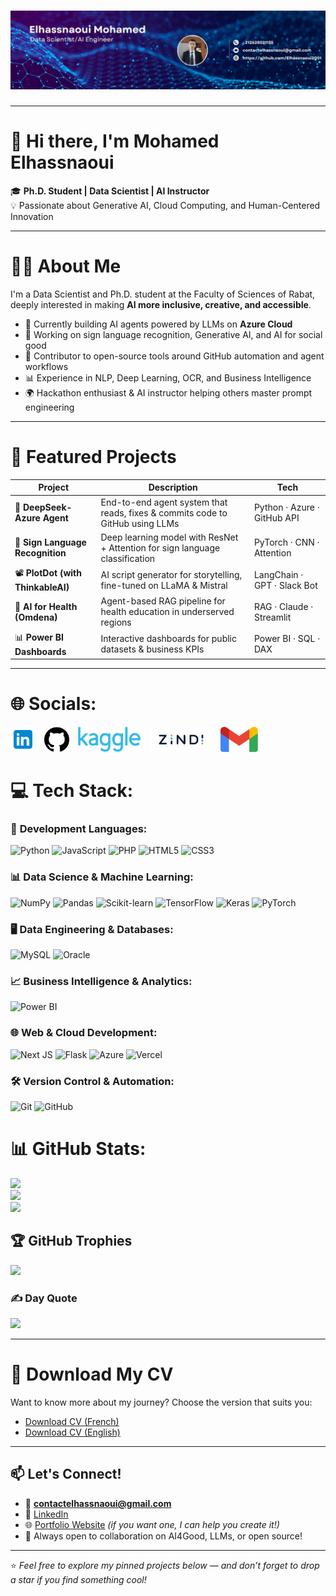 # ![Your Image](./1743785906346.jpg)

---
# 👋 Hi there, I'm Mohamed Elhassnaoui

🎓 **Ph.D. Student | Data Scientist | AI Instructor**  
💡 Passionate about Generative AI, Cloud Computing, and Human-Centered Innovation

---

# 👨‍💻 About Me

I'm a Data Scientist and Ph.D. student at the Faculty of Sciences of Rabat, deeply interested in making **AI more inclusive, creative, and accessible**.

- 🔭 Currently building AI agents powered by LLMs on **Azure Cloud**
- 🎨 Working on sign language recognition, Generative AI, and AI for social good
- 🧠 Contributor to open-source tools around GitHub automation and agent workflows
- 📊 Experience in NLP, Deep Learning, OCR, and Business Intelligence
- 🌍 Hackathon enthusiast & AI instructor helping others master prompt engineering

---

# 🚀 Featured Projects

| Project | Description | Tech |
|--------|-------------|------|
| 🤖 **DeepSeek-Azure Agent** | End-to-end agent system that reads, fixes & commits code to GitHub using LLMs | Python · Azure · GitHub API |
| 🧠 **Sign Language Recognition** | Deep learning model with ResNet + Attention for sign language classification | PyTorch · CNN · Attention |
| 📽️ **PlotDot (with ThinkableAI)** | AI script generator for storytelling, fine-tuned on LLaMA & Mistral | LangChain · GPT · Slack Bot |
| 🏥 **AI for Health (Omdena)** | Agent-based RAG pipeline for health education in underserved regions | RAG · Claude · Streamlit |
| 📊 **Power BI Dashboards** | Interactive dashboards for public datasets & business KPIs | Power BI · SQL · DAX |

---


# 🌐 Socials:
[<img src="./Images/linkedin.png" width="40" height="40" style="margin-right: 10px;"/>](https://linkedin.com/in/mohamed-elhassnaoui-7a2162211)
[<img src="./Images/github.png" width="40" height="40" style="margin-right: 10px;"/>](https://github.com/Elhassnaoui2001)
[<img src="./Images/Kaggle_logo.png" width="100" height="40" style="margin-right: 10px;"/>](https://www.kaggle.com/mohamedelhassnaoui)
[<img src="./Images/zindi-logo.png" width="100" height="40" style="margin-right: 10px;"/>](https://zindi.africa/profiles/Elhassnaoui)
[<img src="./Images/gmail.png" width="60" height="40" style="margin-right: 10px;"/>](mailto:contactelhassnaoui@gmail.com)


# 💻 Tech Stack:

### 🔧 **Development Languages:**
![Python](https://img.shields.io/badge/python-3670A0?style=for-the-badge&logo=python&logoColor=ffdd54) ![JavaScript](https://img.shields.io/badge/javascript-%23323330.svg?style=for-the-badge&logo=javascript&logoColor=%23F7DF1E) ![PHP](https://img.shields.io/badge/php-%23777BB4.svg?style=for-the-badge&logo=php&logoColor=white) ![HTML5](https://img.shields.io/badge/html5-%23E34F26.svg?style=for-the-badge&logo=html5&logoColor=white) ![CSS3](https://img.shields.io/badge/css3-%231572B6.svg?style=for-the-badge&logo=css3&logoColor=white)

### 📊 **Data Science & Machine Learning:**
![NumPy](https://img.shields.io/badge/numpy-%23013243.svg?style=for-the-badge&logo=numpy&logoColor=white) ![Pandas](https://img.shields.io/badge/pandas-%23150458.svg?style=for-the-badge&logo=pandas&logoColor=white) ![Scikit-learn](https://img.shields.io/badge/scikit--learn-%23F7931E.svg?style=for-the-badge&logo=scikit-learn&logoColor=white) ![TensorFlow](https://img.shields.io/badge/TensorFlow-%23FF6F00.svg?style=for-the-badge&logo=TensorFlow&logoColor=white) ![Keras](https://img.shields.io/badge/Keras-%23D00000.svg?style=for-the-badge&logo=Keras&logoColor=white) ![PyTorch](https://img.shields.io/badge/PyTorch-%23EE4C2C.svg?style=for-the-badge&logo=PyTorch&logoColor=white)

### 🖥️ **Data Engineering & Databases:**
![MySQL](https://img.shields.io/badge/mysql-4479A1.svg?style=for-the-badge&logo=mysql&logoColor=white) ![Oracle](https://img.shields.io/badge/Oracle-F80000?style=for-the-badge&logo=oracle&logoColor=white)

### 📈 **Business Intelligence & Analytics:**
![Power BI](https://img.shields.io/badge/power_bi-F2C811?style=for-the-badge&logo=powerbi&logoColor=black)

### 🌐 **Web & Cloud Development:**
![Next JS](https://img.shields.io/badge/Next-black?style=for-the-badge&logo=next.js&logoColor=white) ![Flask](https://img.shields.io/badge/flask-%23000.svg?style=for-the-badge&logo=flask&logoColor=white) ![Azure](https://img.shields.io/badge/azure-%230072C6.svg?style=for-the-badge&logo=microsoftazure&logoColor=white) ![Vercel](https://img.shields.io/badge/vercel-%23000000.svg?style=for-the-badge&logo=vercel&logoColor=white)

### 🛠️ **Version Control & Automation:**
![Git](https://img.shields.io/badge/git-%23F05033.svg?style=for-the-badge&logo=git&logoColor=white) ![GitHub](https://img.shields.io/badge/github-%23121011.svg?style=for-the-badge&logo=github&logoColor=white)

# 📊 GitHub Stats:
![](https://github-readme-stats.vercel.app/api?username=Elhassnaoui2001&theme=transparent&hide_border=false&include_all_commits=true&count_private=true)<br/>
![](https://nirzak-streak-stats.vercel.app/?user=Elhassnaoui2001&theme=transparent&hide_border=false)<br/>
![](https://github-readme-stats.vercel.app/api/top-langs/?username=Elhassnaoui2001&theme=transparent&hide_border=false&include_all_commits=true&count_private=true&layout=compact)

## 🏆 GitHub Trophies
![](https://github-profile-trophy.vercel.app/?username=Elhassnaoui2001&theme=transparent&no-frame=true&no-bg=false&margin-w=4)

### ✍️ Day Quote
![](https://quotes-github-readme.vercel.app/api?type=horizontal&theme=light)

---

# 📄 Download My CV

Want to know more about my journey? Choose the version that suits you:

- [Download CV (French)](./Cv/Cv_Elhassnaoui_Mohamed-fr.pdf)
- [Download CV (English)](./Cv_Elhassnaoui_Mohamed-en.pdf)

---

## 📫 Let's Connect!

- 📧 **contactelhassnaoui@gmail.com**
- 💼 [LinkedIn](https://www.linkedin.com/in/mohamed-elhassnaoui/)
- 🌐 [Portfolio Website](https://elhassnaoui.com) *(if you want one, I can help you create it!)*
- 🤝 Always open to collaboration on AI4Good, LLMs, or open source!

---

⭐️ *Feel free to explore my pinned projects below — and don’t forget to drop a star if you find something cool!*  
